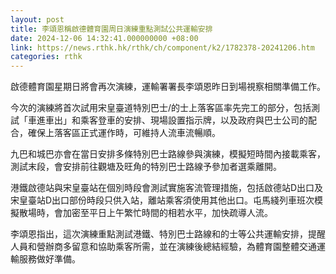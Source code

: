```yaml
---
layout: post
title: 李頌恩稱啟德體育園周日演練重點測試公共運輸安排
date: 2024-12-06 14:32:41.000000000 +08:00
link: https://news.rthk.hk/rthk/ch/component/k2/1782378-20241206.htm
categories: rthk
---
```


啟德體育園星期日將會再次演練，運輸署署長李頌恩昨日到場視察相關準備工作。

今次的演練將首次試用宋皇臺道特別巴士/的士上落客區率先完工的部分，包括測試「車進車出」和乘客登車的安排、現場設置指示牌，以及政府與巴士公司的配合，確保上落客區正式運作時，可維持人流車流暢順。

九巴和城巴亦會在當日安排多條特別巴士路線參與演練，模擬短時間內接載乘客，測試末段，會安排前往觀塘及旺角的特別巴士路線予參加者選乘離開。

港鐵啟德站與宋皇臺站在個別時段會測試實施客流管理措施，包括啟德站D出口及宋皇臺站D出口部份時段只供入站，離站乘客須使用其他出口。屯馬綫列車班次模擬散場時，會加密至平日上午繁忙時間的相若水平，加快疏導人流。

李頌恩指出，這次演練重點測試港鐵、特別巴士路線和的士等公共運輸安排，提醒人員和營辦商多留意和協助乘客所需，並在演練後總結經驗，為體育園整體交通運輸服務做好準備。
